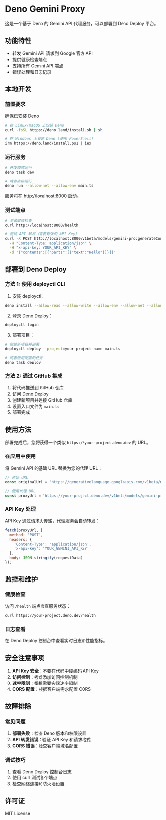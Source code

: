 # Deno Gemini Proxy

这是一个基于 Deno 的 Gemini API 代理服务，可以部署到 Deno Deploy 平台。

## 功能特性

- 转发 Gemini API 请求到 Google 官方 API
- 提供健康检查端点
- 支持所有 Gemini API 端点
- 错误处理和日志记录

## 本地开发

### 前置要求

确保已安装 Deno：

```bash
# 在 Linux/macOS 上安装 Deno
curl -fsSL https://deno.land/install.sh | sh

# 在 Windows 上安装 Deno (使用 PowerShell)
irm https://deno.land/install.ps1 | iex
```

### 运行服务

```bash
# 开发模式运行
deno task dev

# 或者直接运行
deno run --allow-net --allow-env main.ts
```

服务将在 http://localhost:8000 启动。

### 测试端点

```bash
# 测试健康检查
curl http://localhost:8000/health

# 测试 API 转发（需要有效的 API Key）
curl -X POST http://localhost:8000/v1beta/models/gemini-pro:generateContent \
  -H "Content-Type: application/json" \
  -H "x-api-key: YOUR_API_KEY" \
  -d '{"contents":[{"parts":[{"text":"Hello"}]}]}'
```

## 部署到 Deno Deploy

### 方法 1: 使用 deployctl CLI

1. 安装 deployctl：
```bash
deno install --allow-read --allow-write --allow-env --allow-net --allow-run --no-check -r -f https://deno.land/x/deploy/deployctl.ts
```

2. 登录 Deno Deploy：
```bash
deployctl login
```

3. 部署项目：
```bash
# 创建新项目并部署
deployctl deploy --project=your-project-name main.ts

# 或者使用配置的任务
deno task deploy
```

### 方法 2: 通过 GitHub 集成

1. 将代码推送到 GitHub 仓库
2. 访问 [Deno Deploy](https://dash.deno.com/)
3. 创建新项目并连接 GitHub 仓库
4. 设置入口文件为 `main.ts`
5. 部署完成

## 使用方法

部署完成后，您将获得一个类似 `https://your-project.deno.dev` 的 URL。

### 在应用中使用

将 Gemini API 的基础 URL 替换为您的代理 URL：

```javascript
// 原始 URL
const originalUrl = "https://generativelanguage.googleapis.com/v1beta/models/gemini-pro:generateContent";

// 使用代理 URL
const proxyUrl = "https://your-project.deno.dev/v1beta/models/gemini-pro:generateContent";
```

### API Key 处理

API Key 通过请求头传递，代理服务会自动转发：

```javascript
fetch(proxyUrl, {
  method: 'POST',
  headers: {
    'Content-Type': 'application/json',
    'x-api-key': 'YOUR_GEMINI_API_KEY'
  },
  body: JSON.stringify(requestData)
});
```

## 监控和维护

### 健康检查

访问 `/health` 端点检查服务状态：

```bash
curl https://your-project.deno.dev/health
```

### 日志查看

在 Deno Deploy 控制台中查看实时日志和性能指标。

## 安全注意事项

1. **API Key 安全**：不要在代码中硬编码 API Key
2. **访问控制**：考虑添加访问控制机制
3. **速率限制**：根据需要实现速率限制
4. **CORS 配置**：根据客户端需求配置 CORS

## 故障排除

### 常见问题

1. **部署失败**：检查 Deno 版本和权限设置
2. **API 转发错误**：验证 API Key 和请求格式
3. **CORS 错误**：检查客户端域名配置

### 调试技巧

1. 查看 Deno Deploy 控制台日志
2. 使用 curl 测试各个端点
3. 检查网络连接和防火墙设置

## 许可证

MIT License
